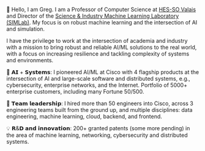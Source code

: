 👋 Hello, I am Greg. I am a Professor of Computer Science at [HES-SO Valais](https://www.hevs.ch) and Director of the [Science & Industry Machine Learning Laboratory (SIMLab)](https://github.com/hybrid-ai-lab). My focus is on robust machine learning and the intersection of AI and simulation.

I have the privilege to work at the intersection of academia and industry with a mission to bring robust and reliable AI/ML solutions to the real world, with a focus on increasing resilience and tackling complexity of systems and environments. 

🤖 𝗔𝗜 + 𝗦𝘆𝘀𝘁𝗲𝗺𝘀: I pioneered AI/ML at Cisco with 4 flagship products at the intersection of AI and large-scale software and distributed systems, e.g., cybersecurity, enterprise networks, and the Internet. Portfolio of 5000+ enterprise customers, including many Fortune 50/500. 

🚀 𝗧𝗲𝗮𝗺 𝗹𝗲𝗮𝗱𝗲𝗿𝘀𝗵𝗶𝗽: I hired more than 50 engineers into Cisco, across 3 engineering teams built from the ground up, and multiple disciplines: data engineering, machine learning, cloud, backend, and frontend.

💡 𝗥&𝗗 𝗮𝗻𝗱 𝗶𝗻𝗻𝗼𝘃𝗮𝘁𝗶𝗼𝗻: 200+ granted patents (some more pending) in the area of machine learning, networking, cybersecurity and distributed systems. 
